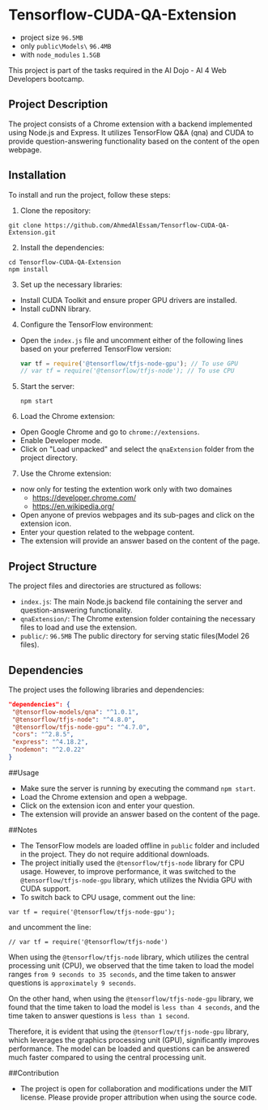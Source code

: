 # Tensorflow-CUDA-QA-Extension 
- project size `96.5MB`
- only `public\Models\` `96.4MB`
- with `node_modules` `1.5GB`

This project is part of the tasks required in the AI Dojo - AI 4 Web Developers bootcamp.

## Project Description

The project consists of a Chrome extension with a backend implemented using Node.js and Express. It utilizes TensorFlow Q&A (qna) and CUDA to provide question-answering functionality based on the content of the open webpage.

## Installation

To install and run the project, follow these steps:

1. Clone the repository:
```
git clone https://github.com/AhmedAlEssam/Tensorflow-CUDA-QA-Extension.git 
```

2. Install the dependencies:
```
cd Tensorflow-CUDA-QA-Extension
npm install
```
3. Set up the necessary libraries:
- Install CUDA Toolkit and ensure proper GPU drivers are installed.
- Install cuDNN library.

4. Configure the TensorFlow environment:
- Open the `index.js` file and uncomment either of the following lines based on your preferred TensorFlow version:
  ```javascript
  var tf = require('@tensorflow/tfjs-node-gpu'); // To use GPU
  // var tf = require('@tensorflow/tfjs-node'); // To use CPU
  ```

5. Start the server:
   ```
   npm start
   ```
   
6. Load the Chrome extension:
- Open Google Chrome and go to `chrome://extensions`.
- Enable Developer mode.
- Click on "Load unpacked" and select the `qnaExtension` folder from the project directory.

7. Use the Chrome extension:
- now only for testing the extention work only with two domaines 
    - https://developer.chrome.com/
    - https://en.wikipedia.org/
- Open anyone of previos webpages and its sub-pages and click on the extension icon.
- Enter your question related to the webpage content.
- The extension will provide an answer based on the content of the page.

## Project Structure

The project files and directories are structured as follows:

- `index.js`: The main Node.js backend file containing the server and question-answering functionality.
- `qnaExtension/`: The Chrome extension folder containing the necessary files to load and use the extension.
- `public/`: `96.5MB` The public directory for serving static files(Model 26 files).

## Dependencies

The project uses the following libraries and dependencies:

```json
"dependencies": {
 "@tensorflow-models/qna": "^1.0.1",
 "@tensorflow/tfjs-node": "^4.8.0",
 "@tensorflow/tfjs-node-gpu": "^4.7.0",
 "cors": "^2.8.5",
 "express": "^4.18.2",
 "nodemon": "^2.0.22"
}
```

##Usage

- Make sure the server is running by executing the command ``npm start``.
- Load the Chrome extension and open a webpage.
- Click on the extension icon and enter your question.
- The extension will provide an answer based on the content of the page.
  
##Notes

- The TensorFlow models are loaded offline in `public` folder and included in the project. They do not require additional downloads.
- The project initially used the `@tensorflow/tfjs-node` library for CPU usage. However, to improve performance, it was switched to the `@tensorflow/tfjs-node-gpu` library, which utilizes the Nvidia GPU with CUDA support.
- To switch back to CPU usage, comment out the line:
 ```
var tf = require('@tensorflow/tfjs-node-gpu');
```
and uncomment the line:

```
// var tf = require('@tensorflow/tfjs-node')
```

When using the `@tensorflow/tfjs-node` library, which utilizes the central processing unit (CPU), we observed that the time taken to load the model ranges `from 9 seconds to 35 seconds`, and the time taken to answer questions is `approximately 9 seconds`.

On the other hand, when using the `@tensorflow/tfjs-node-gpu` library, we found that the time taken to load the model is `less than 4 seconds`, and the time taken to answer questions is `less than 1 second`.


Therefore, it is evident that using the `@tensorflow/tfjs-node-gpu` library, which leverages the graphics processing unit (GPU), significantly improves performance. The model can be loaded and questions can be answered much faster compared to using the central processing unit.


##Contribution

- The project is open for collaboration and modifications under the MIT license. Please provide proper attribution when using the source code.

